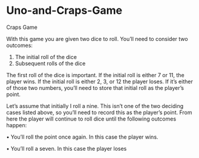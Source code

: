 # Uno-and-Craps-Game

Craps Game

With this game you are given two dice to roll. You’ll need to consider two outcomes:

  1. The initial roll of the dice
  2. Subsequent rolls of the dice

The first roll of the dice is important. If the initial roll is either 7 or 11, the player wins. If the initial roll
is either 2, 3, or 12 the player loses. If it’s either of those two numbers, you’ll need to store that initial roll as the player’s point.

Let’s assume that initially I roll a nine. 
This isn’t one of the two deciding cases listed above, so you’ll need to record this as the player’s point.
From here the player will continue to roll dice until the following outcomes happen:

  • You’ll roll the point once again. In this case the player wins.
  
  • You’ll roll a seven. In this case the player loses
